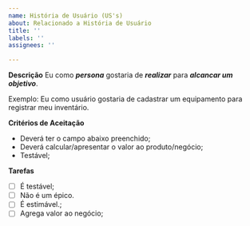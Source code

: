 ```yaml
---
name: História de Usuário (US's)
about: Relacionado a História de Usuário
title: ''
labels: ''
assignees: ''

---
```


**Descrição**
Eu como ***persona*** gostaria de ***realizar*** para ***alcancar um objetivo***.

Exemplo: Eu como usuário gostaria de cadastrar um equipamento para registrar meu inventário.

**Critérios de Aceitação** 
- Deverá ter o campo abaixo  preenchido;
- Deverá calcular/apresentar o valor ao produto/negócio;
- Testável;


**Tarefas**
- [ ] É testável;
- [ ] Não é um épico. 
- [ ] É estimável.;
- [ ] Agrega valor ao negócio;
